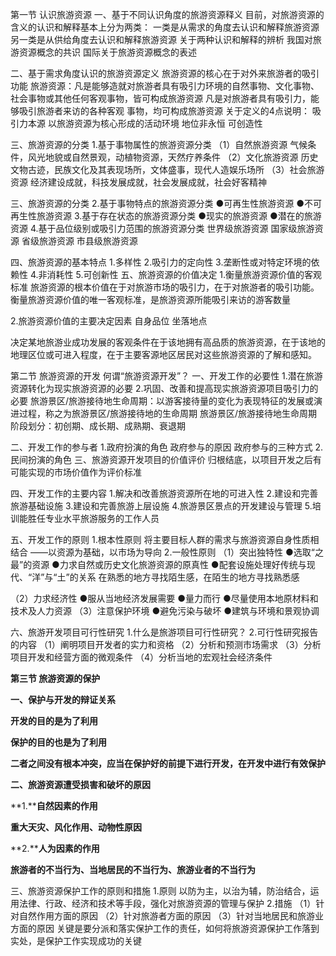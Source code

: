第一节 认识旅游资源
一、基于不同认识角度的旅游资源释义
  目前，对旅游资源的含义的认识和解释基本上分为两类：
一类是从需求的角度去认识和解释旅游资源
另一类是从供给角度去认识和解释旅游资源
关于两种认识和解释的辨析
我国对旅游资源概念的共识
国际关于旅游资源概念的表述

二、基于需求角度认识的旅游资源定义
   旅游资源的核心在于对外来旅游者的吸引功能
旅游资源：凡是能够造就对旅游者具有吸引力环境的自然事物、文化事物、社会事物或其他任何客观事物，皆可构成旅游资源
          凡是对旅游者具有吸引力，能够吸引旅游者来访的各种客观 事物，均可构成旅游资源
关于定义的4点说明：
吸引力本源
以旅游资源为核心形成的活动环境
地位非永恒
可创造性

三、旅游资源的分类
1.基于事物属性的旅游资源分类
（1）自然旅游资源
气候条件，风光地貌或自然景观，动植物资源，天然疗养条件
（2）文化旅游资源
历史文物古迹，民族文化及其表现场所，文体盛事，现代人造娱乐场所
（3）社会旅游资源
经济建设成就，科技发展成就，社会发展成就，社会好客精神

三、旅游资源的分类
2.基于事物特点的旅游资源分类
●可再生性旅游资源
●不可再生性旅游资源
3.基于存在状态的旅游资源分类
●现实的旅游资源
●潜在的旅游资源
4.基于品位级别或吸引力范围的旅游资源分类
世界级旅游资源
国家级旅游资源
省级旅游资源
市县级旅游资源

四、旅游资源的基本特点
1.多样性
2.吸引力的定向性
3.垄断性或对特定环境的依赖性
4.非消耗性
5.可创新性
五、旅游资源的价值决定
1.衡量旅游资源价值的客观标准
  旅游资源的根本价值在于对旅游市场的吸引力，在于对旅游者的吸引功能。衡量旅游资源价值的唯一客观标准，是旅游资源所能吸引来访的游客数量

2.旅游资源价值的主要决定因素
  自身品位
  坐落地点

  决定某地旅游业成功发展的客观条件在于该地拥有高品质的旅游资源，在于该地的地理区位或可进入程度，在于主要客源地区居民对这些旅游资源的了解和感知。

第二节 旅游资源的开发
何谓“旅游资源开发”？
一、开发工作的必要性
1.潜在旅游资源转化为现实旅游资源的必要
2.巩固、改善和提高现实旅游资源项目吸引力的必要
  旅游景区/旅游接待地生命周期：以游客接待量的变化为表现特征的发展或演进过程，称之为旅游景区/旅游接待地的生命周期
  旅游景区/旅游接待地生命周期阶段划分：初创期、成长期、成熟期、衰退期

二、开发工作的参与者
1.政府扮演的角色
政府参与的原因
政府参与的三种方式
2.民间扮演的角色
三、旅游资源开发项目的价值评价
  归根结底，以项目开发之后有可能实现的市场价值作为评价标准

四、开发工作的主要内容
1.解决和改善旅游资源所在地的可进入性
2.建设和完善旅游基础设施
3.建设和完善旅游上层设施
4.旅游景区景点的开发建设与管理
5.培训能胜任专业水平旅游服务的工作人员

五、开发工作的原则
1.根本性原则
  将主要目标人群的需求与旅游资源自身性质相结合
   ——以资源为基础，以市场为导向
2.一般性原则
（1）突出独特性
●选取“之最”的资源
●力求自然或历史文化旅游资源的原真性
●配套设施处理好传统与现代、“洋”与“土”的关系
在熟悉的地方寻找陌生感，在陌生的地方寻找熟悉感

（2）力求经济性
●服从当地经济发展需要
●量力而行
●尽量使用本地原材料和技术及人力资源
（3）注意保护环境
●避免污染与破坏
●建筑与环境和景观协调

六、旅游开发项目可行性研究
1.什么是旅游项目可行性研究？
2.可行性研究报告的内容
（1）阐明项目开发者的实力和资格
（2）分析和预测市场需求
（3）分析项目开发和经营方面的微观条件
（4）分析当地的宏观社会经济条件

**第三节 旅游资源的保护**

**一、保护与开发的辩证关系**

**开发的目的是为了利用**

**保护的目的也是为了利用**

 **二者之间没有根本冲突，应当在保护好的前提下进行开发，在开发中进行有效保护**

**二、旅游资源遭受损害和破坏的原因**

**1.****自然因素的作用**

**重大天灾、风化作用、动物性原因**

**2.****人为因素的作用**

 **旅游者的不当行为、当地居民的不当行为、旅游业者的不当行为**

三、旅游资源保护工作的原则和措施
1.原则
  以防为主，以治为辅，防治结合，运用法律、行政、经济和技术等手段，强化对旅游资源的管理与保护
2.措施
（1）针对自然作用方面的原因
（2）针对旅游者方面的原因
（3）针对当地居民和旅游业方面的原因
  关键是要分派和落实保护工作的责任，如何将旅游资源保护工作落到实处，是保护工作实现成功的关键
